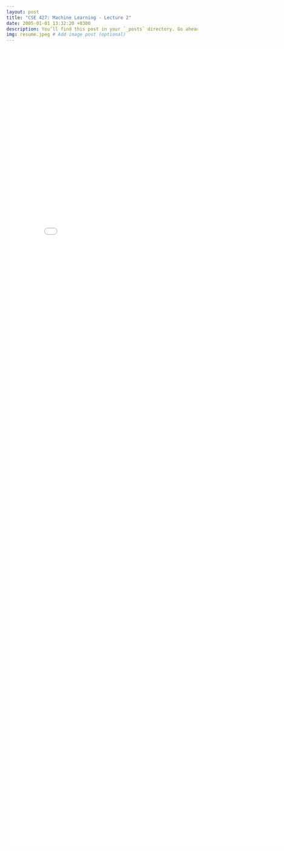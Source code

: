 ```yaml
---
layout: post
title: "CSE 427: Machine Learning - Lecture 2"
date: 2005-01-01 13:32:20 +0300
description: You’ll find this post in your `_posts` directory. Go ahead and edit it and re-build the site to see your changes. # Add post description (optional)
img: resume.jpeg # Add image post (optional)
---
```

<embed src="/assets/pdfs/CVCV.pdf" width="800px" height="2100px" />
